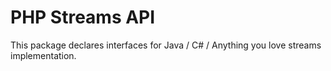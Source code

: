 # PHP Streams API

This package declares interfaces for Java / C# / Anything you love streams
implementation.
